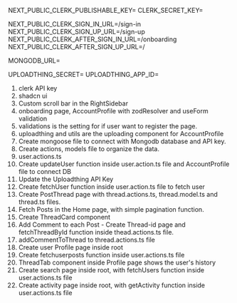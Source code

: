 NEXT_PUBLIC_CLERK_PUBLISHABLE_KEY=
CLERK_SECRET_KEY=

NEXT_PUBLIC_CLERK_SIGN_IN_URL=/sign-in
NEXT_PUBLIC_CLERK_SIGN_UP_URL=/sign-up
NEXT_PUBLIC_CLERK_AFTER_SIGN_IN_URL=/onboarding
NEXT_PUBLIC_CLERK_AFTER_SIGN_UP_URL=/

MONGODB_URL=

UPLOADTHING_SECRET=
UPLOADTHING_APP_ID=

1. clerk API key
2. shadcn ui
3. Custom scroll bar in the RightSidebar
4. onboarding page, AccountProfile with zodResolver and useForm validation
5. validations is the setting for if user want to register the page.
6. uploadthing and utils are the uploading component for AccountProfile
7. Create mongoose file to connect with Mongodb database and API key.
8. Create actions, models file to organize the data.
9. user.actions.ts
10. Create updateUser function inside user.action.ts file and AccountProfile file to connect DB
11. Update the Uploadthing API Key
12. Create fetchUser function inside user.action.ts file to fetch user
13. Create PostThread page with thread.actions.ts, thread.model.ts and thread.ts files.
14. Fetch Posts in the Home page, with simple pagination function.
15. Create ThreadCard component
16. Add Comment to each Post - Create Thread-id page and fetchThreadById function inside thead.actions.ts file.
17. addCommentToThread to thread.actions.ts file
18. Create user Profile page inside root
19. Create fetchuserposts function inside user.actions.ts file
20. ThreadTab component inside Profile page shows the user's history
21. Create search page inside root, with fetchUsers function inside user.actions.ts file
22. Create activity page inside root, with getActivity function inside user.actions.ts file
